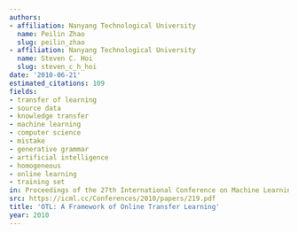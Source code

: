 ```yaml
---
authors:
- affiliation: Nanyang Technological University
  name: Peilin Zhao
  slug: peilin_zhao
- affiliation: Nanyang Technological University
  name: Steven C. Hoi
  slug: steven_c_h_hoi
date: '2010-06-21'
estimated_citations: 109
fields:
- transfer of learning
- source data
- knowledge transfer
- machine learning
- computer science
- mistake
- generative grammar
- artificial intelligence
- homogeneous
- online learning
- training set
in: Proceedings of the 27th International Conference on Machine Learning
src: https://icml.cc/Conferences/2010/papers/219.pdf
title: 'OTL: A Framework of Online Transfer Learning'
year: 2010
---
```

